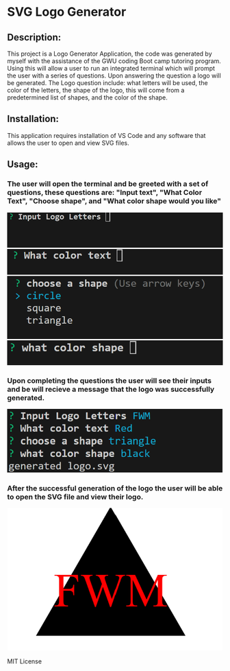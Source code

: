 # SVG Logo Generator

## Description:
This project is a Logo Generator Application, the code was generated by myself with the assistance of the GWU coding Boot camp tutoring program. Using this will allow a user to run an integrated terminal which will prompt the user with a series of questions. Upon answering the question a logo will be generated. The Logo question include: what letters will be used, the color of the letters, the shape of the logo, this will come from a predetermined list of shapes, and the color of the shape.

## Installation:
This application requires installation of VS Code and any software that allows the user to open and view SVG files.

## Usage: 
### The user will open the terminal and be greeted with a set of questions, these questions are: "Input text", "What Color Text", "Choose shape", and "What color shape would you like"
![](./Assets/rmeimgs/oop1.png)
![](./Assets/rmeimgs/oop2.png)
![](./Assets/rmeimgs/oop3.png)
![](./Assets/rmeimgs/oop4.png)

### Upon completing the questions the user will see their inputs and be will recieve a message that the logo was successfully generated.
![](./Assets/rmeimgs/oop5.png)

### After the successful generation of the logo the user will be able to open the SVG file and view their logo.
![](./Assets/rmeimgs/oop6.png)

MIT License
